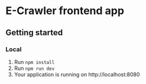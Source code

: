 # E-Crawler frontend app


## Getting started

### Local
1. Run `npm install`
1. Run `npm run dev`
1. Your application is running on http://localhost:8080
